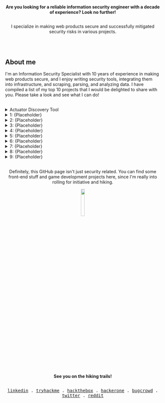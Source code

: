 
<!-- <img align="left" width="15%" height="15%" src="https://user-images.githubusercontent.com/15785609/212919947-9b699845-25aa-42b3-9420-33d8cd48c661.png"> -->

###  <h4><p align="center">  Are you looking for a reliable information security engineer with a decade of experience? Look no further!</p></h4>
##
<p align="center">
I specialize in making web products secure and successfully mitigated security risks in various projects.
</p>
<br>
<br>

## About me
I'm an Information Security Specialist with 10 years of experience in making web products secure, and I enjoy writing security tools, integrating them into infrastructure, and scraping, parsing, and analyzing data. I have compiled a list of my top 10 projects that I would be delighted to share with you. Please take a look and see what I can do!
<br>
<br>
</p>
<details>
  <summary> Actuator Discovery Tool </summary>
    Security tool written in Python which allows to discover Actuator Spring Boot endpoints.
</details>   

<details>
  <summary> 1: {Placeholder} </summary>
    {Placeholder}
</details>   

<details>
  <summary> 2: {Placeholder} </summary>
    {Placeholder}
</details>   

<details>
  <summary> 3: {Placeholder} </summary>
    {Placeholder}
</details>   

<details>
  <summary> 4: {Placeholder} </summary>
    {Placeholder}
</details>   

<details>
  <summary> 5: {Placeholder} </summary>
    {Placeholder}
</details>   

<details>
  <summary> 6: {Placeholder} </summary>
    {Placeholder}
</details>   

<details>
  <summary> 7: {Placeholder} </summary>
    {Placeholder}
</details>   

<details>
  <summary> 8: {Placeholder} </summary>
    {Placeholder}
</details>   

<details>
  <summary> 9: {Placeholder} </summary>
    {Placeholder}
</details>  
<br>

<p align="center">
Definitely, this GitHub page isn't just security related. You can find some front-end stuff and game development projects here, since I'm really into rolling for initiative and hiking.
</p>

<p align="center">
<img width="15%" height="15%" src="https://user-images.githubusercontent.com/15785609/212934163-234819b0-a67e-42dd-8f59-f5f1bd16203b.png">
</p>

<p align="center">
<b>See you on the hiking trails!</b>
</p>

##

<p align="center">
  <!-- Monospace Font -->
  <samp>
    <a href="https://www.linkedin.com/in/laptudirm/">linkedin</a> .
    <a href="https://www.linkedin.com/in/laptudirm/">tryhackme</a> .
    <a href="https://www.linkedin.com/in/laptudirm/">hackthebox</a> .
    <a href="https://www.linkedin.com/in/laptudirm/">hackerone</a> .
    <a href="https://www.linkedin.com/in/laptudirm/">bugcrowd</a> .
    <a href="https://www.linkedin.com/in/laptudirm/">twitter</a> .
    <a href="https://www.linkedin.com/in/laptudirm/">reddit</a>
  </samp>
</p>
